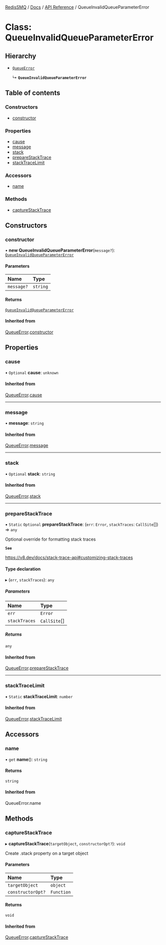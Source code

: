 [RedisSMQ](../../../README.md) / [Docs](../../README.md) / [API Reference](../README.md) / QueueInvalidQueueParameterError

# Class: QueueInvalidQueueParameterError

## Hierarchy

- [`QueueError`](QueueError.md)

  ↳ **`QueueInvalidQueueParameterError`**

## Table of contents

### Constructors

- [constructor](QueueInvalidQueueParameterError.md#constructor)

### Properties

- [cause](QueueInvalidQueueParameterError.md#cause)
- [message](QueueInvalidQueueParameterError.md#message)
- [stack](QueueInvalidQueueParameterError.md#stack)
- [prepareStackTrace](QueueInvalidQueueParameterError.md#preparestacktrace)
- [stackTraceLimit](QueueInvalidQueueParameterError.md#stacktracelimit)

### Accessors

- [name](QueueInvalidQueueParameterError.md#name)

### Methods

- [captureStackTrace](QueueInvalidQueueParameterError.md#capturestacktrace)

## Constructors

### constructor

• **new QueueInvalidQueueParameterError**(`message?`): [`QueueInvalidQueueParameterError`](QueueInvalidQueueParameterError.md)

#### Parameters

| Name | Type |
| :------ | :------ |
| `message?` | `string` |

#### Returns

[`QueueInvalidQueueParameterError`](QueueInvalidQueueParameterError.md)

#### Inherited from

[QueueError](QueueError.md).[constructor](QueueError.md#constructor)

## Properties

### cause

• `Optional` **cause**: `unknown`

#### Inherited from

[QueueError](QueueError.md).[cause](QueueError.md#cause)

___

### message

• **message**: `string`

#### Inherited from

[QueueError](QueueError.md).[message](QueueError.md#message)

___

### stack

• `Optional` **stack**: `string`

#### Inherited from

[QueueError](QueueError.md).[stack](QueueError.md#stack)

___

### prepareStackTrace

▪ `Static` `Optional` **prepareStackTrace**: (`err`: `Error`, `stackTraces`: `CallSite`[]) => `any`

Optional override for formatting stack traces

**`See`**

https://v8.dev/docs/stack-trace-api#customizing-stack-traces

#### Type declaration

▸ (`err`, `stackTraces`): `any`

##### Parameters

| Name | Type |
| :------ | :------ |
| `err` | `Error` |
| `stackTraces` | `CallSite`[] |

##### Returns

`any`

#### Inherited from

[QueueError](QueueError.md).[prepareStackTrace](QueueError.md#preparestacktrace)

___

### stackTraceLimit

▪ `Static` **stackTraceLimit**: `number`

#### Inherited from

[QueueError](QueueError.md).[stackTraceLimit](QueueError.md#stacktracelimit)

## Accessors

### name

• `get` **name**(): `string`

#### Returns

`string`

#### Inherited from

QueueError.name

## Methods

### captureStackTrace

▸ **captureStackTrace**(`targetObject`, `constructorOpt?`): `void`

Create .stack property on a target object

#### Parameters

| Name | Type |
| :------ | :------ |
| `targetObject` | `object` |
| `constructorOpt?` | `Function` |

#### Returns

`void`

#### Inherited from

[QueueError](QueueError.md).[captureStackTrace](QueueError.md#capturestacktrace)
